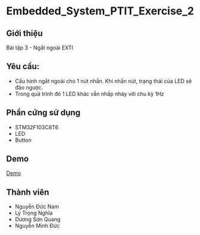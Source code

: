 # Embedded_System_PTIT_Exercise_2
## Giới thiệu
Bài tập 3 - Ngắt ngoài EXTI
## Yêu cầu:
- Cấu hình ngắt ngoài cho 1 nút nhấn. Khi nhấn nút, trạng thái của LED sẽ đảo ngược.
- Trong quá trình đó 1 LED khác vẫn nhấp nháy với chu kỳ 1Hz
## Phần cứng sử dụng
- STM32F103C8T6
- LED
- Button
## Demo
[Demo](https://youtu.be/gsN_tluUZZ8)
## Thành viên
- Nguyễn Đức Nam
- Lý Trọng Nghĩa
- Dương Sơn Quang
- Nguyễn Minh Đức


